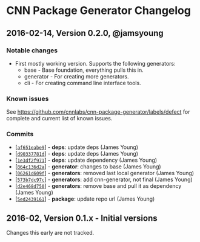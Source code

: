 # CNN Package Generator Changelog


## 2016-02-14, Version 0.2.0, @jamsyoung

### Notable changes

- First mostly working version.  Supports the following generators:
  - base - Base foundation, everything pulls this in.
  - generator - For creating more generators.
  - cli - For creating command line interface tools.


### Known issues

See https://github.com/cnnlabs/cnn-package-generator/labels/defect for complete
and current list of known issues.


### Commits

* [[`af651eabe9`](https://github.com/cnnlabs/cnn-package-generator/commit/af651eabe9)] - **deps**: update deps (James Young)
* [[`d90337781d`](https://github.com/cnnlabs/cnn-package-generator/commit/d90337781d)] - **deps**: update deps (James Young)
* [[`1e3df2f971`](https://github.com/cnnlabs/cnn-package-generator/commit/1e3df2f971)] - **deps**: update dependency (James Young)
* [[`864c136d2a`](https://github.com/cnnlabs/cnn-package-generator/commit/864c136d2a)] - **generator**: changes to base (James Young)
* [[`06261d609f`](https://github.com/cnnlabs/cnn-package-generator/commit/06261d609f)] - **generators**: removed last local generator (James Young)
* [[`573b7dc97c`](https://github.com/cnnlabs/cnn-package-generator/commit/573b7dc97c)] - **generators**: add cnn-generator, not final (James Young)
* [[`d2e468d750`](https://github.com/cnnlabs/cnn-package-generator/commit/d2e468d750)] - **generators**: remove base and pull it as dependency (James Young)
* [[`5ed2439161`](https://github.com/cnnlabs/cnn-package-generator/commit/5ed2439161)] - **package**: update repo url (James Young)




## 2016-02, Version 0.1.x - Initial versions
Changes this early are not tracked.
